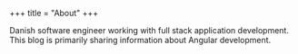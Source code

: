 +++
title = "About"
+++

Danish software engineer working with full stack application development. This blog is primarily sharing information about Angular development. 
